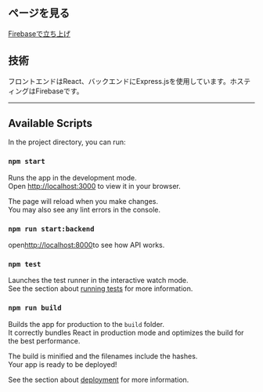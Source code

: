 ## ページを見る
[Firebaseで立ち上げ](https://yumemi-work.web.app/)

## 技術
フロントエンドはReact、バックエンドにExpress.jsを使用しています。ホスティングはFirebaseです。

****

## Available Scripts

In the project directory, you can run:

### `npm start`

Runs the app in the development mode.\
Open [http://localhost:3000](http://localhost:3000) to view it in your browser.

The page will reload when you make changes.\
You may also see any lint errors in the console.

### `npm run start:backend`
open[http://localhost:8000](http://localhost:8000)to see how API works.

### `npm test`

Launches the test runner in the interactive watch mode.\
See the section about [running tests](https://facebook.github.io/create-react-app/docs/running-tests) for more information.

### `npm run build`

Builds the app for production to the `build` folder.\
It correctly bundles React in production mode and optimizes the build for the best performance.

The build is minified and the filenames include the hashes.\
Your app is ready to be deployed!

See the section about [deployment](https://facebook.github.io/create-react-app/docs/deployment) for more information.
